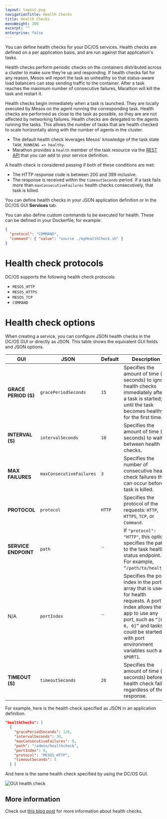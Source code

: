```yaml
---
layout: layout.pug
navigationTitle: Health Checks
title: Health Checks
menuWeight: 200
excerpt: ""
enterprise: false
---
```

<!-- This source repo for this topic is https://github.com/dcos/dcos-docs -->

You can define health checks for your DC/OS services. Health checks are defined on a per application basis, and are run against that application's tasks.

Health checks perform periodic checks on the containers distributed across a cluster to make sure they’re up and responding. If health checks fail for any reason, Mesos will report the task as unhealthy so that status-aware load balancers can stop sending traffic to the container. After a task reaches the maximum number of consecutive failures, Marathon will kill the task and restart it.

Health checks begin immediately when a task is launched. They are locally executed by Mesos on the agent running the corresponding task. Health checks are performed as close to the task as possible, so they are are not affected by networking failures. Health checks are delegated to the agents running the tasks. This allows the number of tasks that are health checked to scale horizontally along with the number of agents in the cluster.

- The default health check leverages Mesos' knowledge of the task state `TASK_RUNNING => healthy`.
- Marathon provides a `health` member of the task resource via the [REST API](/1.10/deploying-services/marathon-api/) that you can add to your service definition.

A health check is considered passing if both of these conditions are met:

- The HTTP response code is between 200 and 399 inclusive.
- The response is received within the `timeoutSeconds` period. If a task fails more than `maxConsecutiveFailures` health checks consecutively, that task is killed.

You can define health checks in your JSON application definition or in the DC/OS GUI **Services** tab.

You can also define custom commands to be executed for health. These can be defined in your Dockerfile, for example:

```json
{
  "protocol": "COMMAND",
  "command": { "value": "source ./myHealthCheck.sh" }
}
```

# Health check protocols

DC/OS supports the following health check protocols:

- `MESOS_HTTP`
- `MESOS_HTTPS`
- `MESOS_TCP`
- `COMMAND`

# Health check options

When creating a service, you can configure JSON health checks in the DC/OS GUI or directly as JSON. This table shows the equivalent GUI fields and JSON options.

| GUI                  | JSON                     | Default | Description                                                                                                                                                                                                                   |
| -------------------- | ------------------------ | ------- | ----------------------------------------------------------------------------------------------------------------------------------------------------------------------------------------------------------------------------- |
| **GRACE PERIOD (S)** | `gracePeriodSeconds`     | `15`    | Specifies the amount of time (in seconds) to ignore health checks immediately after a task is started; or until the task becomes healthy for the first time.                                                                  |
| **INTERVAL (S)**     | `intervalSeconds`        | `10`    | Specifies the amount of time (in seconds) to wait between health checks.                                                                                                                                                      |
| **MAX FAILURES**     | `maxConsecutiveFailures` | `3`     | Specifies the number of consecutive health check failures that can occur before a task is killed.                                                                                                                             |
| **PROTOCOL**         | `protocol`               | `HTTP`  | Specifies the protocol of the requests: `HTTP`, `HTTPS`, `TCP`, or `Command`.                                                                                                                                                 |
| **SERVICE ENDPOINT** | `path`                   | ``    | If `"protocol": "HTTP"`, this option specifies the path to the task health status endpoint. For example, `“/path/to/health”`.                                                                                                 |
| N/A                  | `portIndex`              | ``      | Specifies the port index in the ports array that is used for health requests. A port index allows the app to use any port, such as `“[0, 0, 0]”` and tasks could be started with port environment variables such as `$PORT1`. |
| **TIMEOUT (S)**      | `timeoutSeconds`         | `20`    | Specifies the amount of time (in seconds) before a health check fails, regardless of the response.                                                                                                                            |

For example, here is the health check specified as JSON in an application definition.

```json
"healthChecks": [
  {
    "gracePeriodSeconds": 120,
    "intervalSeconds": 30,
    "maxConsecutiveFailures": 0,
    "path": "/admin/healthcheck",
    "portIndex": 0,
    "protocol": "MESOS_HTTP",
    "timeoutSeconds": 5
  } ]
```

And here is the same health check specified by using the DC/OS GUI.

![GUI health check](/1.10/img/health-check-gui.png)

## More information

Check out [this blog post](https://mesosphere.com/blog/2017/05/16/13-factor-app-building-releasing-for-cloud-native/) for more information about health checks.